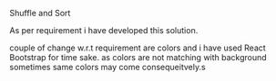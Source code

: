 Shuffle and Sort 

As per requirement i have developed this solution.

couple of change w.r.t requirement are colors and i have used React Bootstrap for time sake.
as colors are not matching with background sometimes same colors may come consequeitvely.s